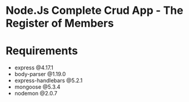 # Node.Js Complete Crud App - The Register of Members

# Requirements 
* express @4.17.1
* body-parser @1.19.0
* express-handlebars @5.2.1
* mongoose @5.3.4
* nodemon @2.0.7
